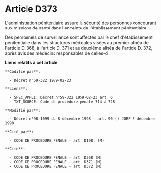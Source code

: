 # Article D373

L'administration pénitentiaire assure la sécurité des personnes concourant aux missions de santé dans l'enceinte de
l'établissement pénitentiaire.

Des personnels de surveillance sont affectés par le chef d'établissement pénitentiaire dans les structures médicales visées
au premier alinéa de l'article D. 368, à l'article D. 371 et au deuxième alinéa de l'article D. 372, après avis des médecins
responsables de celles-ci.

**Liens relatifs à cet article**

	**Codifié par**:

	  - Décret n°59-322 1959-02-23

	**Liens**:

	  - SPEC_APPLI: Décret n°59-322 1959-02-23 art. 6
	  - TXT_SOURCE: Code de procédure pénale 714 à 728

	**Modifié par**:

	  - Décret n°98-1099 du 8 décembre 1998 - art. 90 () JORF 9 décembre 1998

	**Cité par**:

	  - CODE DE PROCEDURE PENALE - art. D198. (M)

	**Cite**:

	  - CODE DE PROCEDURE PENALE - art. D368 (M)
	  - CODE DE PROCEDURE PENALE - art. D371 (M)
	  - CODE DE PROCEDURE PENALE - art. D372 (M)
